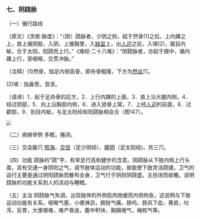 ### 七、阴跷脉

（一）循行路线

〔原文〕《灵枢·脉度》：“（阴）跷脉者，少阴之别，起于然骨(1)之后，上内踝之上，直上循阴股，入阴，上循胸里，入[缺盆](https://www.gmzyjc.com/read/zjs/zjs3.1.1-3-0.1.3.3.12.md)上，出[人迎](https://www.gmzyjc.com/read/zjs/zjs3.1.1-3-0.1.3.3.9.md)之前，入頄(2)，属目内眦，合于太阳，阳跷而上行。”《难经·二十八难》：“阴跷脉者，亦起于跟中，循内踝上行，至咽喉，交贯冲脉。”

〔注释〕(1)然骨，指足内侧高骨，即舟骨粗隆，下方为[然谷](https://www.gmzyjc.com/read/zjs/zjs3.1.7-8-0.0.2.3.2.md)穴。

(2)頄：指鼻旁。音求。

〔语译〕1．起于足舟骨的后方，2．上行内踝的上面，3．直上沿大腿内侧，4．经过阴部，5．向上沿胸部内侧，6．进入锁骨上窝，7．上经[人迎](https://www.gmzyjc.com/read/zjs/zjs3.1.1-3-0.1.3.3.9.md)的前面，8．过颧部，9．到目内眦，与足太阳经和阳跷脉相会合（图147）。

<img src="img/图147.jpg" style="zoom:80%;" />

（二）病候举例  多眠，癃闭。

（三）交会腧穴  [照海](https://www.gmzyjc.com/read/zjs/zjs3.1.7-8-0.0.2.3.6.md)、[交信](https://www.gmzyjc.com/read/zjs/zjs3.1.7-8-0.0.2.3.8.md)（足少阴经）、[睛明](https://www.gmzyjc.com/read/zjs/zjs3.1.7-8-0.0.1.3.1.md)（足太阳经)，共三穴。

（四）功能  跷脉的“跷”字，有举足行高和健步的含意。阴跷脉从下肢内侧上行头面，具有交通一身阴阳之气，调节肢体运动的功能，故能使下肢灵活跷捷。卫气的运行主要是通过阴阳跷脉而散布全身，卫气行于阴则阴跷盛，主目闭而欲睡。说明跷脉的功能关系到人的活动与睡眠。

（五）主治  阴跷脉气失调，出现肢体的外侧肌肉弛缓而内侧拘急，这说明与下肢运动功能有关系。咽喉气塞，小便淋沥，膀胱气痛，肠呜，肠风下血，黄疸，吐泻，反胃，大便艰难，难产昏迷，腹中积块，胸膈嗳气，梅核气等。
